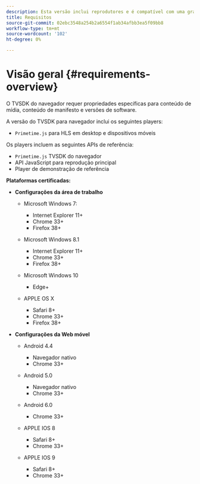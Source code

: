```yaml
---
description: Esta versão inclui reprodutores e é compatível com uma grande variedade de navegadores.
title: Requisitos
source-git-commit: 02ebc3548a254b2a6554f1ab34afbb3ea5f09bb8
workflow-type: tm+mt
source-wordcount: '102'
ht-degree: 0%

---
```


# Visão geral {#requirements-overview}

O TVSDK do navegador requer propriedades específicas para conteúdo de mídia, conteúdo de manifesto e versões de software.

A versão do TVSDK para navegador inclui os seguintes players:

* `Primetime.js` para HLS em desktop e dispositivos móveis

Os players incluem as seguintes APIs de referência:

* `Primetime.js` TVSDK do navegador
* API JavaScript para reprodução principal
* Player de demonstração de referência

**Plataformas certificadas:**

* **Configurações da área de trabalho**

   * Microsoft Windows 7:

      * Internet Explorer 11+
      * Chrome 33+
      * Firefox 38+

   * Microsoft Windows 8.1

      * Internet Explorer 11+
      * Chrome 33+
      * Firefox 38+

   * Microsoft Windows 10

      * Edge+

   * APPLE OS X

      * Safari 8+
      * Chrome 33+
      * Firefox 38+

* **Configurações da Web móvel**

   * Android 4.4

      * Navegador nativo
      * Chrome 33+

   * Android 5.0

      * Navegador nativo
      * Chrome 33+

   * Android 6.0

      * Chrome 33+

   * APPLE IOS 8

      * Safari 8+
      * Chrome 33+

   * APPLE IOS 9

      * Safari 8+
      * Chrome 33+
